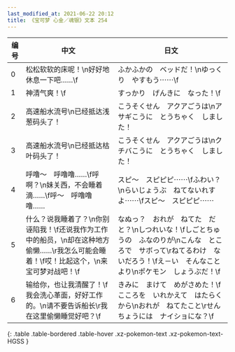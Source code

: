 ```yaml
---
last_modified_at: 2021-06-22 20:12
title: 《宝可梦 心金／魂银》文本 254
---
```

| 编号 | 中文 | 日文 |
| ---- | ---- | ---- |
| 0 | 松松软软的床呢！\n好好地休息一下吧……\f | ふかふかの　ベッドだ！\nゆっくり　やすもう⋯⋯\f |
| 1 | 神清气爽！\f | すっかり　げんきに　なった！\f |
| 2 | 高速船水流号\n已经抵达浅葱码头了！ | こうそくせん　アクアごうは\nアサギこうに　とうちゃく　しました！ |
| 3 | 高速船水流号\n已经抵达枯叶码头了！ | こうそくせん　アクアごうは\nクチバこうに　とうちゃく　しました！ |
| 4 | 呼噜〜　呼噜噜……\f呼啊？\n妹关西，不会睡着滴……\f呼〜　呼噜噜噜…… | スピ〜　スピピピ⋯⋯\fふわい？\nらいじょうぶ　ねてないれすよ⋯⋯\fスピ〜　スピピピ⋯⋯ |
| 5 | 什么？说我睡着了？\n你别诬陷我！\f还说我作为工作中的船员，\n却在这种地方偷懒……\r我怎么可能会睡着！\f哎！比起这个，\n来宝可梦对战吧！\f | なぬっ？　おれが　ねてた　だと？\nしつれいな！\fしごとちゅうの　ふなのりが\nこんな　ところで　サボって\rねてるわけ　ないだろう！\fえ－い　そんなことより\nポケモン　しょうぶだ！\f |
| 6 | 输给你，也让我清醒了！\f我会洗心革面，好好工作的。\n请不要告诉船长\r我在这里偷懒睡觉好吧？\f | きみに　まけて　めがさめた！\fこころを　いれかえて　はたらくから\nおれが　ねてたこと\rせんちょうには　ナイショにな？\f |
{: .table .table-bordered .table-hover .xz-pokemon-text .xz-pokemon-text-HGSS }